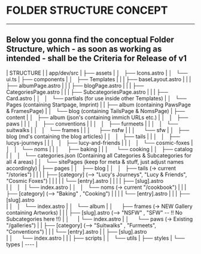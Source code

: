 
# FOLDER STRUCTURE CONCEPT
--------------------------
## Below you gonna find the conceptual Folder Structure, which - as soon as working as intended - shall be the Criteria for Release of v1
| STRUCTURE |
|    app/dev/src
|    ├── assets
|    │   ├── Icons.astro
|    │   └── ui.ts
|    ├── components
|    │   ├── Templates
|    |   |   ├── baseLayout.astro
|    |   |   ├── albumPage.astro
|    |   |   ├── blogPage.astro
|    |   |   ├── CategoriesPage.astro
|    |   |   ├── SubcategoriesPage.astro
|    |   |   ├── Card.astro
|    │   │   └── partials (for use inside other Templates)
|    │   └── Pages (containing Startpage, Imprint)
|    |       ├── album (containing PawsPage & FramesPage)
|    │       └── blog (containing TailsPage & NomsPage)
|    ├── content
|    │   ├── album (json's containing immich URLs etc.)
|    │   │   ├── paws
|    |   │   │   ├── conventions
|    |   │   │   ├── furmeets
|    |   │   │   └── suitwalks
|    │   │   └── frames
|    |   │       ├── nsfw
|    |   │       └── sfw
|    │   ├── blog (md's containing the blog articles)
|    │   │   ├── tails
|    |   │   │   ├── lucys-journeys
|    |   │   │   ├── lucy-and-friends
|    |   │   │   └── cosmic-foxes
|    │   │   └── noms
|    |   │       ├── baking
|    |   │       └── cooking
|    │   ├── catalog
|    │   │   └── categories.json (Containing all Categories & Subcategories for all 4 areas)
|    │   └── sitePages (keep for meta & stuff, just adjust names accordingly)
|    ├── pages
|    │   ├── blog
|    │   │   ├── tails (-> current "/stories")
|    |   |   |   ├── [category] (--> "Lucy's Journeys", "Lucy & Friends", "Cosmic Foxes")
|    |   |   |   |   └── [entry].astro
|    |   |   |   ├── [slug].astro   
|    │   │   |   └── index.astro
|    │   │   └── noms (-> current "/cookbook")
|    |   |       ├── [category] (--> "Baking" , "Cooking")
|    |   |       |   └── [entry].astro
|    |   |       ├── [slug].astro   
|    │   │       └── index.astro
|    │   └── album
|    │       ├── frames (-> NEW Gallery containing Artworks)
|    |       |   ├── [slug].astro   (--> "NSFW" , "SFW" -- !! No Subcategories here !!)
|    │       |   └── index.astro
|    │       └── paws (-> Existing "/galleries")
|    |           ├── [category] (--> "Suitwalks" , "Furmeets", "Conventions")
|    |           |   └── [entry].astro
|    |           ├── [slug].astro   
|    │           └── index.astro
|    |
|    ├── scripts
|    │   └── utils
|    ├── styles
|    └── types
| ---- |
